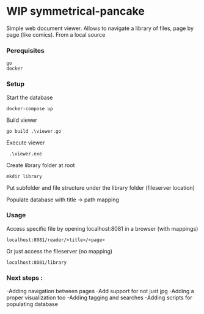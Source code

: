 # WIP symmetrical-pancake

Simple web document viewer. Allows to navigate a library of files, page by page (like comics). From a local source

### Perequisites

    go
    docker


### Setup   

Start the database 

    docker-compose up

Build viewer 

    go build .\viewer.go

Execute viewer

     .\viewer.exe  

Create library folder at root

    mkdir library

Put subfolder and file structure under the library folder (fileserver location)

Populate database with title -> path mapping

### Usage

Access specific file by opening localhost:8081 in a browser (with mappings)

    localhost:8081/reader/<title>/<page>

Or just access the fileserver (no mapping)

    localhost:8081/library

### Next steps :

-Adding navigation between pages
-Add support for not just jpg
-Adding a proper visualization too
-Adding tagging and searches
-Adding scripts for populating database